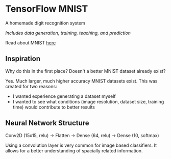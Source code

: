 # TensorFlow MNIST
A homemade digit recognition system

_Includes data generation, training, teaching, and prediction_

Read about MNIST [here](http://yann.lecun.com/exdb/mnist/)

## Inspiration
Why do this in the first place? Doesn't a better MNIST dataset already exist?

Yes. Much larger, much higher accuracy MNIST datasets exist. This was created for two reasons:
- I wanted experience generating a dataset myself
- I wanted to see what conditions (image resolution, dataset size, training time) would contribute to better results

## Neural Network Structure
Conv2D (15x15, relu) -> Flatten -> Dense (64, relu) -> Dense (10, softmax)

Using a convolution layer is very common for image based classifiers. It allows for a better understanding of spacially related information.
